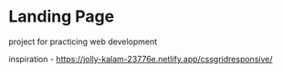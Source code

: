# Landing Page

project for practicing web development

inspiration - https://jolly-kalam-23776e.netlify.app/cssgridresponsive/